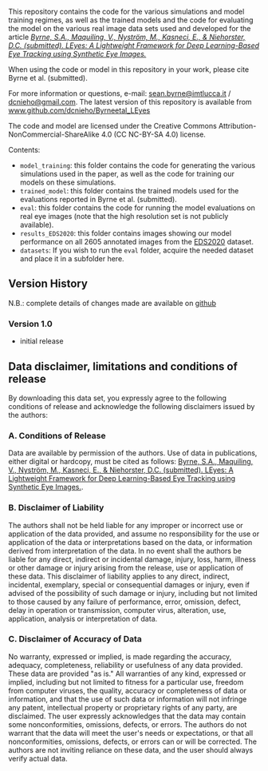 This repository contains the code for the various simulations and model training regimes, as well as the trained models and the code for evaluating the model on the various real image data sets used and developed for the article _[Byrne, S.A., Maquiling, V., Nyström, M., Kasneci, E., & Niehorster, D.C. (submitted). LEyes: A Lightweight Framework for Deep Learning-Based Eye Tracking using Synthetic Eye Images.](url_to_come)_

When using the code or model in this repository in your work, please cite Byrne et al.
(submitted).

For more information or questions, e-mail: sean.byrne@imtlucca.it /
dcnieho@gmail.com. The latest version of this repository is available
from www.github.com/dcnieho/Byrneetal_LEyes

The code and model are licensed under the Creative Commons
Attribution-NonCommercial-ShareAlike 4.0 (CC NC-BY-SA 4.0) license.

Contents:
- `model_training`: this folder contains the code for generating the various simulations used in the paper, as well as the code for training our models on these simulations.
- `trained_model`: this folder contains the trained models used for the evaluations reported in Byrne et al. (submitted).
- `eval`: this folder contains the code for running the model evaluations on real eye images (note that the high resolution set is not publicly available).
- `results_EDS2020`: this folder contains images showing our model performance on all 2605 annotated images from the [EDS2020](https://doi.org/10.3390%2Fs21144769) dataset.
- `datasets`: If you wish to run the `eval` folder, acquire the needed dataset and place it in a subfolder here.

## Version History
N.B.: complete details of changes made are available on
[github](https://github.com/dcnieho/Byrneetal_LEyes)
### Version 1.0
- initial release




## Data disclaimer, limitations and conditions of release
By downloading this data set, you expressly agree to the following conditions of release and acknowledge the following disclaimers issued by the authors:

### A. Conditions of Release
Data are available by permission of the authors. Use of data in publications,
either digital or hardcopy, must be cited as follows: [Byrne, S.A., Maquiling, V., Nyström, M., Kasneci, E., & Niehorster, D.C. (submitted). LEyes: A Lightweight Framework for Deep Learning-Based Eye Tracking using Synthetic Eye Images.](url_to_come).

### B. Disclaimer of Liability
The authors shall not be held liable for any improper or incorrect use or application of the data provided, and assume no responsibility for the use or application of the data or interpretations based on the data, or information derived from interpretation of the data. In no event shall the authors be liable for any direct, indirect or incidental damage, injury, loss, harm, illness or other damage or injury arising from the release, use or application of these data. This disclaimer of liability applies to any direct, indirect, incidental, exemplary, special or consequential damages or injury, even if advised of the possibility of such damage or injury, including but not limited to those caused by any failure of performance, error, omission, defect, delay in operation or transmission, computer virus, alteration, use, application, analysis or interpretation of data.

### C. Disclaimer of Accuracy of Data
No warranty, expressed or implied, is made regarding the accuracy, adequacy, completeness, reliability or usefulness of any data provided. These data are provided "as is." All warranties of any kind, expressed or implied, including but not limited to fitness for a particular use, freedom from computer viruses, the quality, accuracy or completeness of data or information, and that the use of such data or information will not infringe any patent, intellectual property or proprietary rights of any party, are disclaimed. The user expressly acknowledges that the data may contain some nonconformities, omissions, defects, or errors. The authors do not warrant that the data will meet the user's needs or expectations, or that all nonconformities, omissions, defects, or errors can or will be corrected. The authors are not inviting reliance on these data, and the user should always verify actual data.


